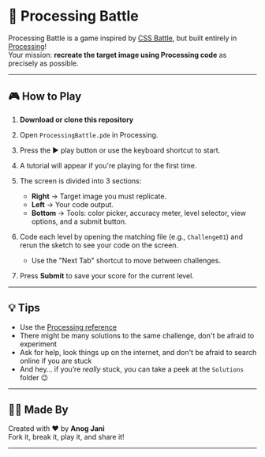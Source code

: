 # 🧠 Processing Battle

Processing Battle is a game inspired by [CSS Battle](https://cssbattle.dev/), but built entirely in [Processing](https://processing.org/)!  
Your mission: **recreate the target image using Processing code** as precisely as possible.

---

## 🎮 How to Play

1. **Download or clone this repository**
2. Open `ProcessingBattle.pde` in Processing.
3. Press the ▶️ play button or use the keyboard shortcut to start.
4. A tutorial will appear if you're playing for the first time.
5. The screen is divided into 3 sections:
   - **Right** → Target image you must replicate.
   - **Left** → Your code output.
   - **Bottom** → Tools: color picker, accuracy meter, level selector, view options, and a submit button.

6. Code each level by opening the matching file (e.g., `Challenge01`) and rerun the sketch to see your code on the screen.
   - Use the "Next Tab" shortcut to move between challenges.

7. Press **Submit** to save your score for the current level.

---

## 💡 Tips

- Use the [Processing reference](https://processing.org/reference/)
- There might be many solutions to the same challenge, don't be afraid to experiment
- Ask for help, look things up on the internet, and don't be afraid to search online if you are stuck
- And hey… if you’re *really* stuck, you can take a peek at the `Solutions` folder 😉

---

## 🧑‍💻 Made By

Created with ❤️ by **Anog Jani**  
Fork it, break it, play it, and share it!

---
